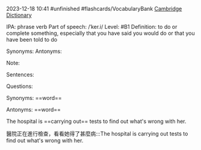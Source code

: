 2023-12-18 10:41
#unfinished
#flashcards/VocabularyBank
[Cambridge Dictionary](https://dictionary.cambridge.org/zht/%E8%A9%9E%E5%85%B8/%E8%8B%B1%E8%AA%9E-%E6%BC%A2%E8%AA%9E-%E7%B9%81%E9%AB%94/carry-sth-out)


IPA: phrase verb
Part of speech: /ˈker.i/
Level: #B1 
Definition: 
to do or complete something, especially that you have said you would do or that you have been told to do

Synonyms:
Antonyms:

Note:

Sentences:


Questions:

Synonyms: ==word==
<!--SR:!2023-12-25,1,230-->

Antonyms: ==word==
<!--SR:!2023-12-25,1,230-->

The hospital is ==carrying out== tests to find out what's wrong with her.
<!--SR:!2023-12-25,1,230-->

醫院正在進行檢查，看看她得了甚麼病:::The hospital is carrying out tests to find out what's wrong with her.
<!--SR:!2023-12-25,1,230!2023-12-25,1,230-->

